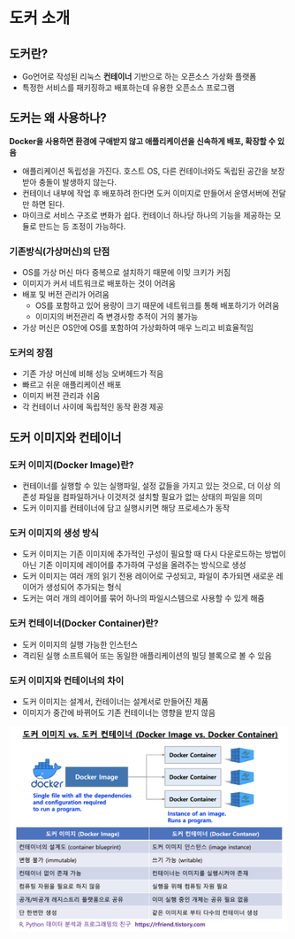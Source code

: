 # 도커 소개

## 도커란?
- Go언어로 작성된 리눅스 **컨테이너** 기반으로 하는 오픈소스 가상화 플랫폼   
- 특정한 서비스를 패키징하고 배포하는데 유용한 오픈소스 프로그램

## 도커는 왜 사용하나?
**Docker을 사용하면 환경에 구애받지 않고 애플리케이션을 신속하게 배포, 확장할 수 있음**
- 애플리케이션 독립성을 가진다. 호스트 OS, 다른 컨테이너와도 독립된 공간을 보장받아 충돌이 발생하지 않는다.
- 컨테이너 내부에 작업 후 배포하려 한다면 도커 이미지로 만들어서 운영서버에 전달만 하면 된다.
- 마이크로 서비스 구조로 변화가 쉽다. 컨테이너 하나당 하나의 기능을 제공하는 모듈로 만드는 등 조정이 가능하다.

### 기존방식(가상머신)의 단점
* OS를 가상 머신 마다 중복으로 설치하기 때문에 이밎 크키가 커짐
* 이미지가 커서 네트워크로 배포하는 것이 어려움
* 배포 및 버전 관리가 어려움
	* OS를 포함하고 있어 용량이 크기 때문에 네트워크를 통해 배포하기가 어려움
	* 이미지의 버전관리 즉 변경사항 추적이 거의 불가능
* 가상 머신은 OS안에 OS를 포함하여 가상화하여 매우 느리고 비효율적임

### 도커의 장점
* 기존 가상 머신에 비해 성능 오버헤드가 적음
* 빠르고 쉬운 애플리케이션 배포
* 이미지 버젼 관리과 쉬움
* 각 컨테이너 사이에 독립적인 동작 환경 제공

## 도커 이미지와 컨테이너

### 도커 이미지(Docker Image)란?
- 컨테이너를 실행할 수 있는 실행파일, 설정 값들을 가지고 있는 것으로, 더 이상 의존성 파일을 컴파일하거나 이것저것 설치할 필요가 없는 상태의 파일을 의미
- 도커 이미지를 컨테이너에 담고 실행시키면 해당 프로세스가 동작

### 도커 이미지의 생성 방식
- 도커 이미지는 기존 이미지에 추가적인 구성이 필요할 때 다시 다운로드하는 방법이 아닌 기존 이미지에 레이어를 추가하여 구성을 올려주는 방식으로 생성
- 도커 이미지는 여러 개의 읽기 전용 레이어로 구성되고, 파일이 추가되면 새로운 레이어가 생성되어 추가되는 형식
- 도커는 여러 개의 레이어를 묶어 하나의 파일시스템으로 사용할 수 있게 해줌

### 도커 컨테이너(Docker Container)란?
- 도커 이미지의 실행 가능한 인스턴스
- 격리된 실행 소프트웨어 또는 동일한 애플리케이션의 빌딩 블록으로 볼 수 있음

### 도커 이미지와 컨테이너의 차이
- 도커 이미지는 설계서, 컨테이너는 설계서로 만들어진 제품
- 이미지가 중간에 바뀌어도 기존 컨테이너는 영향을 받지 않음 
<!-- ![](../assets/docker_01.png) -->
<img src="../assets/docker_01.png" width="600"/>
